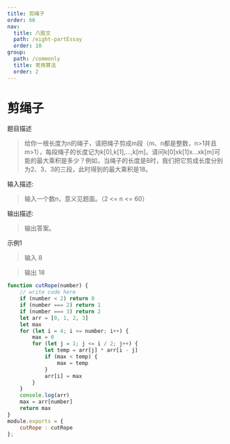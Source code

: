 ```yaml
---
title: 剪绳子
order: 66
nav:
  title: 八股文
  path: /eight-partEssay
  order: 10
group:
  path: /commonly
  title: 常用算法
  order: 2
---
```



剪绳子
===

题目描述

>给你一根长度为n的绳子，请把绳子剪成m段（m、n都是整数，n>1并且m>1），每段绳子的长度记为k[0],k[1],...,k[m]。请问k[0]xk[1]x...xk[m]可能的最大乘积是多少？例如，当绳子的长度是8时，我们把它剪成长度分别为2、3、3的三段，此时得到的最大乘积是18。

输入描述:

>输入一个数n，意义见题面。（2 <= n <= 60）

输出描述:

>输出答案。

示例1

>输入
>8

>输出
>18

```js
function cutRope(number) {
    // write code here
    if (number < 2) return 0
    if (number === 2) return 1
    if (number === 3) return 2
    let arr = [0, 1, 2, 3]
    let max
    for (let i = 4; i <= number; i++) {
        max = 0
        for (let j = 1; j <= i / 2; j++) {
            let temp = arr[j] * arr[i - j]
            if (max < temp) {
                max = temp
            }
            arr[i] = max
        }
    }
    console.log(arr)
    max = arr[number]
    return max
}
module.exports = {
    cutRope : cutRope
};
```
